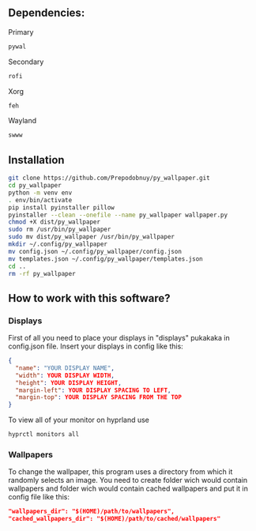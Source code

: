 ## Dependencies:
Primary
```bash
pywal 
```
Secondary
```bash
rofi
```
Xorg
```bash
feh 
```
Wayland
```bash
swww
```
## Installation
```bash
git clone https://github.com/Prepodobnuy/py_wallpaper.git
cd py_wallpaper
python -m venv env
. env/bin/activate
pip install pyinstaller pillow
pyinstaller --clean --onefile --name py_wallpaper wallpaper.py
chmod +X dist/py_wallpaper
sudo rm /usr/bin/py_wallpaper
sudo mv dist/py_wallpaper /usr/bin/py_wallpaper
mkdir ~/.config/py_wallpaper
mv config.json ~/.config/py_wallpaper/config.json
mv templates.json ~/.config/py_wallpaper/templates.json
cd ..
rm -rf py_wallpaper
```
## How to work with this software?
### Displays
First of all you need to place your displays in "displays" pukakaka in config.json file. 
Insert your displays in config like this:
```json
{
  "name": "YOUR DISPLAY NAME",
  "width": YOUR DISPLAY WIDTH,
  "height": YOUR DISPLAY HEIGHT,
  "margin-left": YOUR DISPLAY SPACING TO LEFT,
  "margin-top": YOUR DISPLAY SPACING FROM THE TOP
}
```
To view all of your monitor on hyprland use
```bash
hyprctl monitors all
```
### Wallpapers
To change the wallpaper, this program uses a directory from which it randomly selects an image.
You need to create folder wich would contain wallpapers and folder wich would contain cached wallpapers
and put it in config file like this:
```json
"wallpapers_dir": "$(HOME)/path/to/wallpapers",
"cached_wallpapers_dir": "$(HOME)/path/to/cached/wallpapers"
```